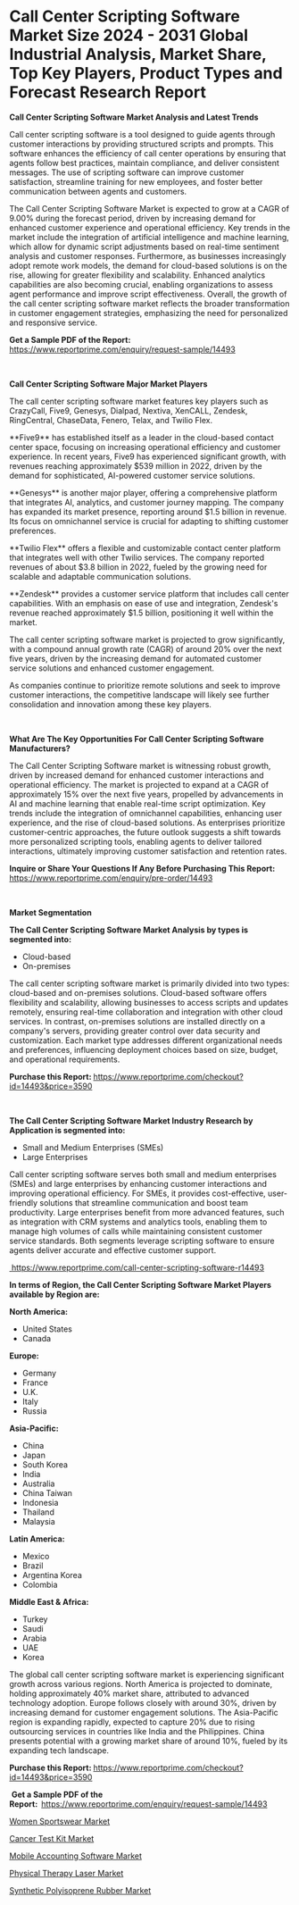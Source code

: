 <p><h1>Call Center Scripting Software Market Size 2024 - 2031 Global Industrial Analysis, Market Share, Top Key Players, Product Types and Forecast Research Report</h1></p><p><strong>Call Center Scripting Software Market Analysis and Latest Trends</strong></p>
<p><p>Call center scripting software is a tool designed to guide agents through customer interactions by providing structured scripts and prompts. This software enhances the efficiency of call center operations by ensuring that agents follow best practices, maintain compliance, and deliver consistent messages. The use of scripting software can improve customer satisfaction, streamline training for new employees, and foster better communication between agents and customers.</p><p>The Call Center Scripting Software Market is expected to grow at a CAGR of 9.00% during the forecast period, driven by increasing demand for enhanced customer experience and operational efficiency. Key trends in the market include the integration of artificial intelligence and machine learning, which allow for dynamic script adjustments based on real-time sentiment analysis and customer responses. Furthermore, as businesses increasingly adopt remote work models, the demand for cloud-based solutions is on the rise, allowing for greater flexibility and scalability. Enhanced analytics capabilities are also becoming crucial, enabling organizations to assess agent performance and improve script effectiveness. Overall, the growth of the call center scripting software market reflects the broader transformation in customer engagement strategies, emphasizing the need for personalized and responsive service.</p></p>
<p><strong>Get a Sample PDF of the Report:&nbsp;</strong> <a href="https://www.reportprime.com/enquiry/request-sample/14493?utm_campaign=9&utm_medium=2&utm_source=Github&utm_content=ia&utm_term=16112024&utm_id=call-center-scripting-software">https://www.reportprime.com/enquiry/request-sample/14493</a></p>
<p>&nbsp;</p>
<p><strong>Call Center Scripting Software Major Market Players</strong></p>
<p><p>The call center scripting software market features key players such as CrazyCall, Five9, Genesys, Dialpad, Nextiva, XenCALL, Zendesk, RingCentral, ChaseData, Fenero, Telax, and Twilio Flex. </p><p>**Five9** has established itself as a leader in the cloud-based contact center space, focusing on increasing operational efficiency and customer experience. In recent years, Five9 has experienced significant growth, with revenues reaching approximately $539 million in 2022, driven by the demand for sophisticated, AI-powered customer service solutions.</p><p>**Genesys** is another major player, offering a comprehensive platform that integrates AI, analytics, and customer journey mapping. The company has expanded its market presence, reporting around $1.5 billion in revenue. Its focus on omnichannel service is crucial for adapting to shifting customer preferences.</p><p>**Twilio Flex** offers a flexible and customizable contact center platform that integrates well with other Twilio services. The company reported revenues of about $3.8 billion in 2022, fueled by the growing need for scalable and adaptable communication solutions.</p><p>**Zendesk** provides a customer service platform that includes call center capabilities. With an emphasis on ease of use and integration, Zendesk's revenue reached approximately $1.5 billion, positioning it well within the market.</p><p>The call center scripting software market is projected to grow significantly, with a compound annual growth rate (CAGR) of around 20% over the next five years, driven by the increasing demand for automated customer service solutions and enhanced customer engagement. </p><p>As companies continue to prioritize remote solutions and seek to improve customer interactions, the competitive landscape will likely see further consolidation and innovation among these key players.</p></p>
<p>&nbsp;</p>
<p><strong>What Are The Key Opportunities For Call Center Scripting Software Manufacturers?</strong></p>
<p><p>The Call Center Scripting Software market is witnessing robust growth, driven by increased demand for enhanced customer interactions and operational efficiency. The market is projected to expand at a CAGR of approximately 15% over the next five years, propelled by advancements in AI and machine learning that enable real-time script optimization. Key trends include the integration of omnichannel capabilities, enhancing user experience, and the rise of cloud-based solutions. As enterprises prioritize customer-centric approaches, the future outlook suggests a shift towards more personalized scripting tools, enabling agents to deliver tailored interactions, ultimately improving customer satisfaction and retention rates.</p></p>
<p><strong>Inquire or Share Your Questions If Any Before Purchasing This Report:</strong> <a href="https://www.reportprime.com/enquiry/pre-order/14493?utm_campaign=9&utm_medium=2&utm_source=Github&utm_content=ia&utm_term=16112024&utm_id=call-center-scripting-software">https://www.reportprime.com/enquiry/pre-order/14493</a></p>
<p>&nbsp;</p>
<p><strong>Market Segmentation</strong></p>
<p><strong>The Call Center Scripting Software Market Analysis by types is segmented into:</strong></p>
<p><ul><li>Cloud-based</li><li>On-premises</li></ul></p>
<p><p>The call center scripting software market is primarily divided into two types: cloud-based and on-premises solutions. Cloud-based software offers flexibility and scalability, allowing businesses to access scripts and updates remotely, ensuring real-time collaboration and integration with other cloud services. In contrast, on-premises solutions are installed directly on a company's servers, providing greater control over data security and customization. Each market type addresses different organizational needs and preferences, influencing deployment choices based on size, budget, and operational requirements.</p></p>
<p><strong>Purchase this Report:&nbsp;</strong><a href="https://www.reportprime.com/checkout?id=14493&price=3590&utm_campaign=9&utm_medium=2&utm_source=Github&utm_content=ia&utm_term=16112024&utm_id=call-center-scripting-software">https://www.reportprime.com/checkout?id=14493&price=3590</a></p>
<p>&nbsp;</p>
<p><strong>The Call Center Scripting Software Market Industry Research by Application is segmented into:</strong></p>
<p><ul><li>Small and Medium Enterprises (SMEs)</li><li>Large Enterprises</li></ul></p>
<p><p>Call center scripting software serves both small and medium enterprises (SMEs) and large enterprises by enhancing customer interactions and improving operational efficiency. For SMEs, it provides cost-effective, user-friendly solutions that streamline communication and boost team productivity. Large enterprises benefit from more advanced features, such as integration with CRM systems and analytics tools, enabling them to manage high volumes of calls while maintaining consistent customer service standards. Both segments leverage scripting software to ensure agents deliver accurate and effective customer support.</p></p>
<p><a href="https://www.reportprime.com/call-center-scripting-software-r14493?utm_campaign=9&utm_medium=2&utm_source=Github&utm_content=ia&utm_term=16112024&utm_id=call-center-scripting-software">&nbsp;https://www.reportprime.com/call-center-scripting-software-r14493</a></p>
<p><strong>In terms of Region, the Call Center Scripting Software Market Players available by Region are:</strong></p>
<p>
    <p> <strong> North America: </strong>
        <ul>
            <li>United States</li>
            <li>Canada</li>
        </ul>
        </p> 
    <p> <strong> Europe: </strong>
        <ul>
            <li>Germany</li>
            <li>France</li>
            <li>U.K.</li>
            <li>Italy</li>
            <li>Russia</li>
        </ul>
        </p> 
    <p> <strong> Asia-Pacific: </strong>
        <ul>
            <li>China</li>
            <li>Japan</li>
            <li>South Korea</li>
            <li>India</li>
            <li>Australia</li>
            <li>China Taiwan</li>
            <li>Indonesia</li>
            <li>Thailand</li>
            <li>Malaysia</li>
        </ul>
        </p> 
    <p> <strong> Latin America: </strong>
        <ul>
            <li>Mexico</li>
            <li>Brazil</li>
            <li>Argentina Korea</li>
            <li>Colombia</li>
        </ul>
        </p> 
    <p> <strong> Middle East & Africa: </strong>
        <ul>
            <li>Turkey</li>
            <li>Saudi</li>
            <li>Arabia</li>
            <li>UAE</li>
            <li>Korea</li>
        </ul>
    </p>
    </p>
<p><p>The global call center scripting software market is experiencing significant growth across various regions. North America is projected to dominate, holding approximately 40% market share, attributed to advanced technology adoption. Europe follows closely with around 30%, driven by increasing demand for customer engagement solutions. The Asia-Pacific region is expanding rapidly, expected to capture 20% due to rising outsourcing services in countries like India and the Philippines. China presents potential with a growing market share of around 10%, fueled by its expanding tech landscape.</p></p>
<p><strong>Purchase this Report: </strong><a href="https://www.reportprime.com/checkout?id=14493&price=3590&utm_campaign=9&utm_medium=2&utm_source=Github&utm_content=ia&utm_term=16112024&utm_id=call-center-scripting-software">https://www.reportprime.com/checkout?id=14493&price=3590</a></p>
<p>&nbsp;<strong>Get a Sample PDF of the Report:&nbsp;&nbsp;</strong><a href="https://www.reportprime.com/enquiry/request-sample/14493?utm_campaign=9&utm_medium=2&utm_source=Github&utm_content=ia&utm_term=16112024&utm_id=call-center-scripting-software">https://www.reportprime.com/enquiry/request-sample/14493</a></p>
<p><strong></strong></p>
<p><p><a href="https://www.linkedin.com/pulse/global-women-sportswear-market-analysis-trends-forecasts-growth-rwh3c?utm_campaign=9&utm_medium=2&utm_source=Github&utm_content=ia&utm_term=16112024&utm_id=call-center-scripting-software">Women Sportswear Market</a></p><p><a href="https://issuu.com/reportprime-2/docs/cancer-test-kit-market-size-2030.pp_c8d36f2194c621?utm_campaign=9&utm_medium=2&utm_source=Github&utm_content=ia&utm_term=16112024&utm_id=call-center-scripting-software">Cancer Test Kit Market</a></p><p><a href="https://github.com/hgf64gh/Market-Research-Report-List-1/blob/main/mobile-accounting-software-market.md?utm_campaign=9&utm_medium=2&utm_source=Github&utm_content=ia&utm_term=16112024&utm_id=call-center-scripting-software">Mobile Accounting Software Market</a></p><p><a href="https://issuu.com/reportprime-2/docs/physical-therapy-laser-market-size-_12e9cb98c39e60?utm_campaign=9&utm_medium=2&utm_source=Github&utm_content=ia&utm_term=16112024&utm_id=call-center-scripting-software">Physical Therapy Laser Market</a></p><p><a href="https://www.linkedin.com/pulse/in-depth-synthetic-polyisoprene-rubber-market-review-size-no6qe?utm_campaign=9&utm_medium=2&utm_source=Github&utm_content=ia&utm_term=16112024&utm_id=call-center-scripting-software">Synthetic Polyisoprene Rubber Market</a></p></p>